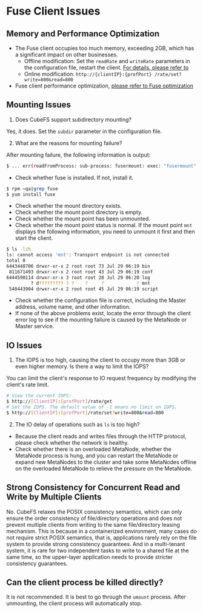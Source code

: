 # Fuse Client Issues

## Memory and Performance Optimization

- The Fuse client occupies too much memory, exceeding 2GB, which has a significant impact on other businesses.
  - Offline modification: Set the `readRate` and `writeRate` parameters in the configuration file, restart the client. [For details, please refer to](../maintenance/config.md)
  - Online modification: `http://{clientIP}:{profPort} /rate/set?write=800&read=800`
- Fuse client performance optimization, [please refer to Fuse optimization](../maintenance/fuse.md)

## Mounting Issues

1. Does CubeFS support subdirectory mounting?

Yes, it does. Set the `subdir` parameter in the configuration file.

2. What are the reasons for mounting failure?

After mounting failure, the following information is output:

```bash
$ ... err(readFromProcess: sub-process: fusermount: exec: "fusermount": executable file not found in $PATH)
```

- Check whether fuse is installed. If not, install it.

```bash
$ rpm –qa|grep fuse
$ yum install fuse
```

- Check whether the mount directory exists.
- Check whether the mount point directory is empty.
- Check whether the mount point has been unmounted.
- Check whether the mount point status is normal. If the mount point `mnt` displays the following information, you need to unmount it first and then start the client.

```bash
$ ls -lih
ls: cannot access 'mnt': Transport endpoint is not connected
total 0
6443448706 drwxr-xr-x 2 root root 73 Jul 29 06:19 bin
 811671493 drwxr-xr-x 2 root root 43 Jul 29 06:19 conf
6444590114 drwxr-xr-x 3 root root 28 Jul 29 06:20 log
         ? d????????? ? ?    ?     ?            ? mnt
 540443904 drwxr-xr-x 2 root root 45 Jul 29 06:19 script
```

- Check whether the configuration file is correct, including the Master address, volume name, and other information.
- If none of the above problems exist, locate the error through the client error log to see if the mounting failure is caused by the MetaNode or Master service.

## IO Issues

1. The IOPS is too high, causing the client to occupy more than 3GB or even higher memory. Is there a way to limit the IOPS?

You can limit the client's response to IO request frequency by modifying the client's rate limit.

```bash
# View the current IOPS:
$ http://[ClientIP]:[profPort]/rate/get
# Set the IOPS. The default value of -1 means no limit on IOPS.
$ http://[ClientIP]:[profPort]/rate/set?write=800&read=800
```

2. The IO delay of operations such as `ls` is too high?

- Because the client reads and writes files through the HTTP protocol, please check whether the network is healthy.
- Check whether there is an overloaded MetaNode, whether the MetaNode process is hung, and you can restart the MetaNode or expand new MetaNodes to the cluster and take some MetaNodes offline on the overloaded MetaNode to relieve the pressure on the MetaNode.

## Strong Consistency for Concurrent Read and Write by Multiple Clients

No. CubeFS relaxes the POSIX consistency semantics, which can only ensure the order consistency of file/directory operations and does not prevent multiple clients from writing to the same file/directory leasing mechanism. This is because in a containerized environment, many cases do not require strict POSIX semantics, that is, applications rarely rely on the file system to provide strong consistency guarantees. And in a multi-tenant system, it is rare for two independent tasks to write to a shared file at the same time, so the upper-layer application needs to provide stricter consistency guarantees.

## Can the client process be killed directly?

It is not recommended. It is best to go through the `umount` process. After unmounting, the client process will automatically stop.